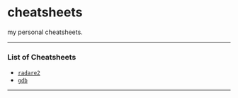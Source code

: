# cheatsheets

my personal cheatsheets.

---

### List of Cheatsheets

- [`radare2`](radare2.md)
- [`gdb`](gdb.md)

---